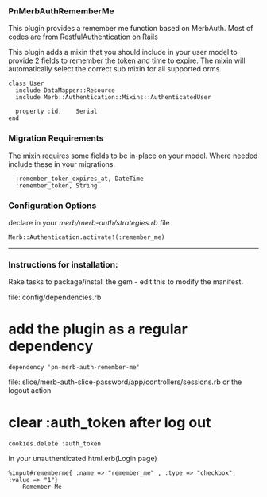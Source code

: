 ### PnMerbAuthRememberMe

This plugin provides a remember me function based on MerbAuth. Most of codes are from [RestfulAuthentication on Rails](http://github.com/technoweenie/restful-authentication/tree/master)  

This plugin adds a mixin that you should include in your user model to provide 2 fields to remember the token and time to expire. The mixin will automatically select the correct sub mixin for all supported orms.  
 
<pre><code>class User
  include DataMapper::Resource
  include Merb::Authentication::Mixins::AuthenticatedUser

  property :id,    Serial
end
</code></pre>

### Migration Requirements

The mixin requires some fields to be in-place on your model.  Where needed include these in your migrations.  
<pre><code>  :remember_token_expires_at, DateTime
  :remember_token, String
</code></pre>

### Configuration Options

declare in your _merb/merb-auth/strategies.rb_ file  

    Merb::Authentication.activate!(:remember_me) 
    

------------------------------------------------------------------------------  

### Instructions for installation:

Rake tasks to package/install the gem - edit this to modify the manifest.  

file: config/dependencies.rb

# add the plugin as a regular dependency

    dependency 'pn-merb-auth-remember-me'

file: slice/merb-auth-slice-password/app/controllers/sessions.rb or the logout action  

# clear :auth\_token after log out

    cookies.delete :auth_token

In your unauthenticated.html.erb(Login page)  

    %input#rememberme{ :name => "remember_me" , :type => "checkbox", :value => "1"}
        Remember Me

